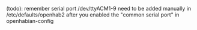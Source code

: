 (todo):
remember serial port /dev/ttyACM1-9 need to be added manually in /etc/defaults/openhab2 after you enabled the "common serial port" in openhabian-config